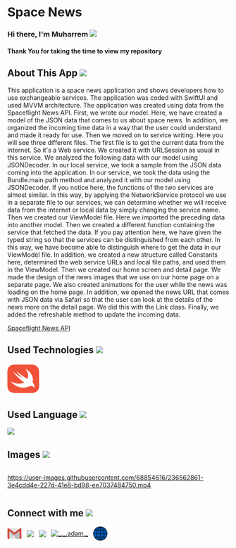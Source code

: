 # Space News
### Hi there, I'm Muharrem <img src = "https://raw.githubusercontent.com/MartinHeinz/MartinHeinz/master/wave.gif" width = "42"> 
#### Thank You for taking the time to view my repository 

## <h2> About This App <img src = "https://c.tenor.com/JsoERRQcZqYAAAAi/thumbs-up-joypixels.gif" width = "42"></h2>
This application is a space news application and shows developers how to use exchangeable services. The application was coded with SwiftUI and used MVVM architecture. The application was created using data from the Spaceflight News API. First, we wrote our model. Here, we have created a model of the JSON data that comes to us about space news. In addition, we organized the incoming time data in a way that the user could understand and made it ready for use. Then we moved on to service writing. Here you will see three different files. The first file is to get the current data from the internet. So it's a Web service. We created it with URLSession as usual in this service. We analyzed the following data with our model using JSONDecoder. In our local service, we took a sample from the JSON data coming into the application. In our service, we took the data using the Bundle.main.path method and analyzed it with our model using JSONDecoder. If you notice here, the functions of the two services are almost similar. In this way, by applying the NetworkService protocol we use in a separate file to our services, we can determine whether we will receive data from the internet or local data by simply changing the service name. Then we created our ViewModel file. Here we imported the preceding data into another model. Then we created a different function containing the service that fetched the data. If you pay attention here, we have given the typed string so that the services can be distinguished from each other. In this way, we have become able to distinguish where to get the data in our ViewModel file. In addition, we created a new structure called Constants here, determined the web service URLs and local file paths, and used them in the ViewModel. Then we created our home screen and detail page. We made the design of the news images that we use on our home page on a separate page. We also created animations for the user while the news was loading on the home page. In addition, we opened the news URL that comes with JSON data via Safari so that the user can look at the details of the news more on the detail page. We did this with the Link class. Finally, we added the refreshable method to update the incoming data.

<a href="https://www.spaceflightnewsapi.net/" target="_blank">Spaceflight News API</a><br>



<h2> Used Technologies <img src = "https://media2.giphy.com/media/QssGEmpkyEOhBCb7e1/giphy.gif?cid=ecf05e47a0n3gi1bfqntqmob8g9aid1oyj2wr3ds3mg700bl&rid=giphy.gif" width = "42"> </h2>
<div class="row">
      <div class="column">
<img width ='72px' src 
     ='https://raw.githubusercontent.com/MuharremKoroglu/MuharremKoroglu/main/swift-icon.svg'>
  </div>
</div>

<h2> Used Language <img src = "https://media.giphy.com/media/Zd6jPg8hcp4Q3vrvjo/giphy.gif" width = "42"> </h2>
<div class="row">
      <div class="column">
<img width ='82px' src 
     ='https://upload.wikimedia.org/wikipedia/commons/a/a5/Flag_of_the_United_Kingdom_%281-2%29.svg'>
  </div>
</div>

<h2> Images <img src = "https://media2.giphy.com/media/psneItdLMpWy36ejfA/source.gif" width = "62"> </h2>
  <div class="column">




https://user-images.githubusercontent.com/68854616/236562861-3e4cdd4e-227d-41e8-bd98-ee7037484750.mp4







  </div>
<h2> Connect with me <img src='https://raw.githubusercontent.com/ShahriarShafin/ShahriarShafin/main/Assets/handshake.gif' width="100"> </h2>
<a href = 'mailto:muharremkoroglu245@gmail.com'> <img align="center" width = '32px' align= 'center' src="https://raw.githubusercontent.com/MuharremKoroglu/MuharremKoroglu/main/gmail-logo-2561.svg"/></a> &nbsp;
<a href = 'https://www.linkedin.com/in/muharremkoroglu/'> <img align="center" width = '32px' align= 'center' src="https://raw.githubusercontent.com/rahulbanerjee26/githubAboutMeGenerator/main/icons/linked-in-alt.svg"/></a> &nbsp;
<a href = 'https://muharremkoroglu.medium.com/'> <img align="center" width = '32px' align= 'center' src="https://raw.githubusercontent.com/rahulbanerjee26/githubAboutMeGenerator/main/icons/medium.svg"/></a> &nbsp;
<a href="https://www.instagram.com/m.koroglu99/" target="blank"><img align="center" src="https://raw.githubusercontent.com/rahuldkjain/github-profile-readme-generator/master/src/images/icons/Social/instagram.svg" alt="_._.adam._"  width="32px" align= 'center' /></a> &nbsp;
<a href = 'https://synta-x.com/'> <img align="center" width = '32px' align= 'center' src="https://raw.githubusercontent.com/MuharremKoroglu/MuharremKoroglu/main/internet-svgrepo-com%20(2).svg"/></a> &nbsp;


